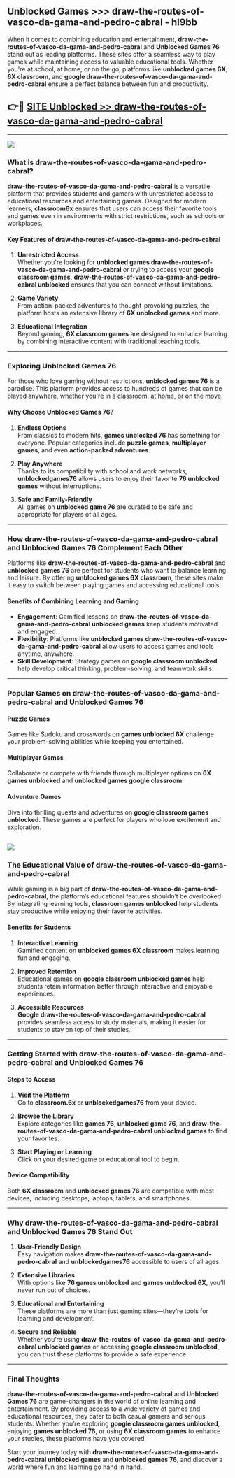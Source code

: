 ## Unblocked Games >>> draw-the-routes-of-vasco-da-gama-and-pedro-cabral - hl9bb 

When it comes to combining education and entertainment, **draw-the-routes-of-vasco-da-gama-and-pedro-cabral** and **Unblocked Games 76** stand out as leading platforms. These sites offer a seamless way to play games while maintaining access to valuable educational tools. Whether you're at school, at home, or on the go, platforms like **unblocked games 6X**, **6X classroom**, and **google draw-the-routes-of-vasco-da-gama-and-pedro-cabral** ensure a perfect balance between fun and productivity.
## 👉🔴 [SITE Unblocked >> draw-the-routes-of-vasco-da-gama-and-pedro-cabral](http://premium.freeplayer.one?title=draw-the-routes-of-vasco-da-gama-and-pedro-cabral&ref=22JU)
---
<a href="http://premium.freeplayer.one?title=draw-the-routes-of-vasco-da-gama-and-pedro-cabral&ref=22JU/"><img src="https://github.com/user-attachments/assets/438f12ca-57a4-47a3-8ead-c64da593a1e5"/></a>
### What is draw-the-routes-of-vasco-da-gama-and-pedro-cabral?  

**draw-the-routes-of-vasco-da-gama-and-pedro-cabral** is a versatile platform that provides students and gamers with unrestricted access to educational resources and entertaining games. Designed for modern learners, **classroom6x** ensures that users can access their favorite tools and games even in environments with strict restrictions, such as schools or workplaces.  

#### Key Features of draw-the-routes-of-vasco-da-gama-and-pedro-cabral  

1. **Unrestricted Access**  
   Whether you're looking for **unblocked games draw-the-routes-of-vasco-da-gama-and-pedro-cabral** or trying to access your **google classroom games**, **draw-the-routes-of-vasco-da-gama-and-pedro-cabral unblocked** ensures that you can connect without limitations.  

2. **Game Variety**  
   From action-packed adventures to thought-provoking puzzles, the platform hosts an extensive library of **6X unblocked games** and more.  

3. **Educational Integration**  
   Beyond gaming, **6X classroom games** are designed to enhance learning by combining interactive content with traditional teaching tools.  



---

### Exploring Unblocked Games 76  

For those who love gaming without restrictions, **unblocked games 76** is a paradise. This platform provides access to hundreds of games that can be played anywhere, whether you're in a classroom, at home, or on the move.  

#### Why Choose Unblocked Games 76?  

1. **Endless Options**  
   From classics to modern hits, **games unblocked 76** has something for everyone. Popular categories include **puzzle games**, **multiplayer games**, and even **action-packed adventures**.  

2. **Play Anywhere**  
   Thanks to its compatibility with school and work networks, **unblockedgames76** allows users to enjoy their favorite **76 unblocked games** without interruptions.  

3. **Safe and Family-Friendly**  
   All games on **unblocked game 76** are curated to be safe and appropriate for players of all ages.  

---

### How draw-the-routes-of-vasco-da-gama-and-pedro-cabral and Unblocked Games 76 Complement Each Other  

Platforms like **draw-the-routes-of-vasco-da-gama-and-pedro-cabral** and **unblocked games 76** are perfect for students who want to balance learning and leisure. By offering **unblocked games 6X classroom**, these sites make it easy to switch between playing games and accessing educational tools.  

#### Benefits of Combining Learning and Gaming  

- **Engagement**: Gamified lessons on **draw-the-routes-of-vasco-da-gama-and-pedro-cabral unblocked games** keep students motivated and engaged.  
- **Flexibility**: Platforms like **unblocked games draw-the-routes-of-vasco-da-gama-and-pedro-cabral** allow users to access games and tools anytime, anywhere.  
- **Skill Development**: Strategy games on **google classroom unblocked** help develop critical thinking, problem-solving, and teamwork skills.  

---

### Popular Games on draw-the-routes-of-vasco-da-gama-and-pedro-cabral and Unblocked Games 76  

#### Puzzle Games  

Games like Sudoku and crosswords on **games unblocked 6X** challenge your problem-solving abilities while keeping you entertained.  

#### Multiplayer Games  

Collaborate or compete with friends through multiplayer options on **6X games unblocked** and **unblocked games google classroom**.  

#### Adventure Games  

Dive into thrilling quests and adventures on **google classroom games unblocked**. These games are perfect for players who love excitement and exploration.  

<a href="http://download.freeplayer.one?title=draw-the-routes-of-vasco-da-gama-and-pedro-cabral&ref=23D/"><img src="https://github.com/user-attachments/assets/fe0c3e91-c8e1-489c-acf0-e2f614c12fb8"/></a>
---

### The Educational Value of draw-the-routes-of-vasco-da-gama-and-pedro-cabral  

While gaming is a big part of **draw-the-routes-of-vasco-da-gama-and-pedro-cabral**, the platform’s educational features shouldn’t be overlooked. By integrating learning tools, **classroom games unblocked** help students stay productive while enjoying their favorite activities.  

#### Benefits for Students  

1. **Interactive Learning**  
   Gamified content on **unblocked games 6X classroom** makes learning fun and engaging.  

2. **Improved Retention**  
   Educational games on **google classroom unblocked games** help students retain information better through interactive and enjoyable experiences.  

3. **Accessible Resources**  
   **Google draw-the-routes-of-vasco-da-gama-and-pedro-cabral** provides seamless access to study materials, making it easier for students to stay on top of their studies.  

---

### Getting Started with draw-the-routes-of-vasco-da-gama-and-pedro-cabral and Unblocked Games 76  

#### Steps to Access  

1. **Visit the Platform**  
   Go to **classroom.6x** or **unblockedgames76** from your device.  

2. **Browse the Library**  
   Explore categories like **games 76**, **unblocked game 76**, and **draw-the-routes-of-vasco-da-gama-and-pedro-cabral unblocked games** to find your favorites.  

3. **Start Playing or Learning**  
   Click on your desired game or educational tool to begin.  

#### Device Compatibility  

Both **6X classroom** and **unblocked games 76** are compatible with most devices, including desktops, laptops, tablets, and smartphones.  

---

### Why draw-the-routes-of-vasco-da-gama-and-pedro-cabral and Unblocked Games 76 Stand Out  

1. **User-Friendly Design**  
   Easy navigation makes **draw-the-routes-of-vasco-da-gama-and-pedro-cabral** and **unblockedgames76** accessible to users of all ages.  

2. **Extensive Libraries**  
   With options like **76 games unblocked** and **games unblocked 6X**, you’ll never run out of choices.  

3. **Educational and Entertaining**  
   These platforms are more than just gaming sites—they’re tools for learning and development.  

4. **Secure and Reliable**  
   Whether you’re using **draw-the-routes-of-vasco-da-gama-and-pedro-cabral unblocked games** or accessing **google classroom unblocked**, you can trust these platforms to provide a safe experience.  

---

### Final Thoughts  

**draw-the-routes-of-vasco-da-gama-and-pedro-cabral** and **Unblocked Games 76** are game-changers in the world of online learning and entertainment. By providing access to a wide variety of games and educational resources, they cater to both casual gamers and serious students. Whether you’re exploring **google classroom games unblocked**, enjoying **games unblocked 76**, or using **6X classroom games** to enhance your studies, these platforms have you covered.  

Start your journey today with **draw-the-routes-of-vasco-da-gama-and-pedro-cabral unblocked games** and **unblocked games 76**, and discover a world where fun and learning go hand in hand.  